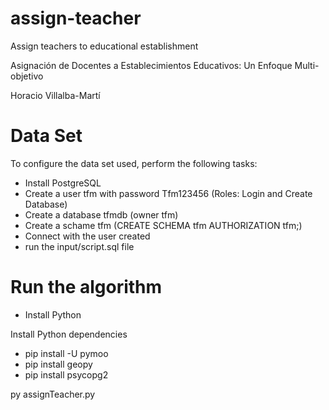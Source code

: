# assign-teacher
Assign teachers to educational establishment

Asignación de Docentes a Establecimientos Educativos: Un Enfoque Multi-objetivo

Horacio Villalba-Martí

# Data Set
To configure the data set used, perform the following tasks:
  * Install PostgreSQL
  * Create a user tfm with password Tfm123456 (Roles: Login and Create Database)
  * Create a database tfmdb (owner tfm)
  * Create a schame tfm (CREATE SCHEMA tfm AUTHORIZATION tfm;)
  * Connect with the user created
  * run the input/script.sql file

# Run the algorithm

* Install Python

Install Python dependencies

* pip install -U pymoo
* pip install geopy
* pip install psycopg2

py assignTeacher.py
